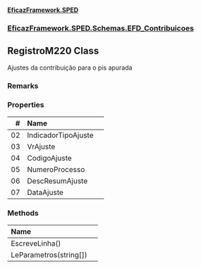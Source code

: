 #### [EficazFramework.SPED](EficazFrameworkSPED.md 'EficazFramework SPED')
### [EficazFramework.SPED.Schemas.EFD_Contribuicoes](EficazFramework.SPED.Schemas.EFD_Contribuicoes.md 'EficazFramework.SPED.Schemas.EFD_Contribuicoes')

## RegistroM220 Class

Ajustes da contribuição para o pis apurada

### Remarks
### Properties

| # | Name | |
| ---: | :--- | :--- |
| 02 | IndicadorTipoAjuste |  |
| 03 | VrAjuste |  |
| 04 | CodigoAjuste |  |
| 05 | NumeroProcesso |  |
| 06 | DescResumAjuste |  |
| 07 | DataAjuste |  |
### Methods

| Name | |
| :--- | :--- |
| EscreveLinha() |  |
| LeParametros(string[]) |  |

